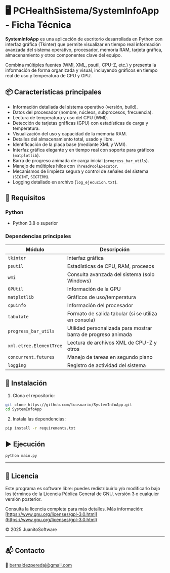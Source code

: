 # 🖥️ PCHealthSistema/SystemInfoApp - Ficha Técnica 

**SystemInfoApp** es una aplicación de escritorio desarrollada en Python con interfaz gráfica (Tkinter) que permite visualizar en tiempo real información avanzada del sistema operativo, procesador, memoria RAM, tarjeta gráfica, almacenamiento y otros componentes clave del equipo. 

Combina múltiples fuentes (WMI, XML, psutil, CPU-Z, etc.) y presenta la información de forma organizada y visual, incluyendo gráficos en tiempo real de uso y temperatura de CPU y GPU.

## 📦 Características principales

- Información detallada del sistema operativo (versión, build).
- Datos del procesador (nombre, núcleos, subprocesos, frecuencia).
- Lectura de temperatura y uso del CPU (WMI).
- Detección de tarjetas gráficas (GPU) con estadísticas de carga y temperatura.
- Visualización del uso y capacidad de la memoria RAM.
- Detalles del almacenamiento total, usado y libre.
- Identificación de la placa base (mediante XML y WMI).
- Interfaz gráfica elegante y en tiempo real con soporte para gráficos (`matplotlib`).
- Barra de progreso animada de carga inicial (`progress_bar_utils`).
- Manejo de múltiples hilos con `ThreadPoolExecutor`.
- Mecanismos de limpieza segura y control de señales del sistema (`SIGINT`, `SIGTERM`).
- Logging detallado en archivo (`log_ejecucion.txt`).

## 🔧 Requisitos

### Python
- Python 3.8 o superior

### Dependencias principales

| Módulo | Descripción |
|--------|-------------|
| `tkinter` | Interfaz gráfica |
| `psutil` | Estadísticas de CPU, RAM, procesos |
| `wmi` | Consulta avanzada del sistema (solo Windows) |
| `GPUtil` | Información de la GPU |
| `matplotlib` | Gráficos de uso/temperatura |
| `cpuinfo` | Información del procesador |
| `tabulate` | Formato de salida tabular (si se utiliza en consola) |
| `progress_bar_utils` | Utilidad personalizada para mostrar barra de progreso animada |
| `xml.etree.ElementTree` | Lectura de archivos XML de CPU-Z y otros |
| `concurrent.futures` | Manejo de tareas en segundo plano |
| `logging` | Registro de actividad del sistema |

## 🚀 Instalación

1. Clona el repositorio:

```bash
git clone https://github.com/tuusuario/SystemInfoApp.git
cd SystemInfoApp
```

2. Instala las dependencias:

```bash
pip install -r requirements.txt
```

## ▶️ Ejecución

```bash
python main.py
```

---

## 📃 Licencia

Este programa es software libre: puedes redistribuirlo y/o modificarlo bajo los términos de la Licencia Pública General de GNU, versión 3 o cualquier versión posterior.

Consulta la licencia completa para más detalles.
Más información: [https://www.gnu.org/licenses/gpl-3.0.html](https://www.gnu.org/licenses/gpl-3.0.html)

© 2025 JuanitoSoftware

---

## 📬 Contacto

📧 bernaldezperedaj@gmail.com
